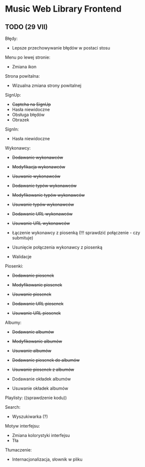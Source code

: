 # Music Web Library Frontend

## TODO (29 VII)

Błędy:
* Lepsze przechowywanie błędów w postaci stosu

Menu po lewej stronie:
* Zmiana ikon

Strona powitalna:
* Wizualna zmiana strony powitalnej

SignUp:
* ~~Captcha na SignUp~~
* Hasła niewidoczne
* Obsługa błędów
* Obrazek

SignIn:
* Hasła niewidoczne

Wykonawcy:
* ~~Dodawanie wykonawców~~
* ~~Modyfikacja wykonawców~~
* ~~Usuwanie wykonawców~~

* ~~Dodawanie typów wykonawców~~
* ~~Modyfikowanie typów wykonawców~~
* ~~Usuwanie typów wykonawców~~

* ~~Dodawanie URL wykonawców~~
* ~~Usuwanie URL wykonawców~~

* Łączenie wykonawcy z piosenką (!!! sprawdzić połączenie - czy submituje)
* Usunięcie połączenia wykonawcy z piosenką

* Walidacje

Piosenki:
* ~~Dodawanie piosenek~~
* ~~Modyfikowanie piosenek~~
* ~~Usuwanie piosenek~~

* ~~Dodawanie URL piosenek~~
* ~~Usuwanie URL piosenek~~

Albumy:
* ~~Dodawanie albumów~~
* ~~Modyfikowanie albumów~~
* ~~Usuwanie albumów~~

* ~~Dodawanie piosenek do albumów~~
* ~~Usuwanie piosenek z albumów~~

* Dodawanie okładek albumów
* Usuwanie okładek albumów

Playlisty:
((sprawdzenie kodu))

Search:
* Wyszukiwarka (?)



Motyw interfejsu:
* Zmiana kolorystyki interfejsu
* Tła

Tłumaczenie:
* Internacjonalizacja, słownik w pliku